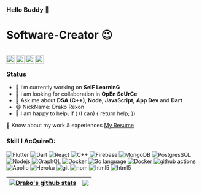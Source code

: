 ### Hello Buddy 👋
# Software-Creator 😉

<!-- ![]( https://visitor-badge.glitch.me/badge?page_id=fineanmol ) -->
<br>
<a href="https://www.linkedin.com/in/abhishek-kayal-drako/" target=blank>
  <img align="left" alt="Abhishek Kayal's LinkdeIN" width="22px" src="https://cdn.jsdelivr.net/npm/simple-icons@v3/icons/linkedin.svg" />
</a>
<a href="https://www.instagram.com/drako_rexon/" target=blank>
  <img align="left" alt="Abhishek Kayal's Instagram" width="22px" src="https://cdn.jsdelivr.net/npm/simple-icons@v3/icons/instagram.svg" />
</a>
<a href="https://t.me/Drako_Rexon">
  <img align="left" alt="Abhishek Kayal's Telegram" width="22px" src="https://cdn.jsdelivr.net/npm/simple-icons@v3/icons/telegram.svg" />
</a>
<a href="https://twitter.com/drako_rexon" target=blank>
  <img align="left" alt="Abhishek Kayal's Twitter" width="22px" src="https://cdn.jsdelivr.net/npm/simple-icons@v3/icons/twitter.svg" />
</a> 

<!-- **Drako-Rexon/Drako-Rexon** is a ✨ _special_ ✨ repository because its `README.md` (this file) appears on your GitHub profile. -->

<!-- Here are some ideas to get you started: -->
<!-- <br/>
<br/> -->

#
### Status
- 🔭 I’m currently working on **SelF LearninG**
- 👯 i am looking for collaboration in **OpEn SoUrCe**
- 💬 Ask me about **DSA (C++)**, **Node**, **JavaScript**, **App Dev** and **Dart**
- 😄 NickName: Drako Rexon
- 💬 I am happy to help; if ( (I can) { return help; })

📄 Know about my work & experiences [My Resume](https://docs.google.com/document/d/1ALS4ANqZhA_vQNbhkTPUaVqbrOnN0mSs266vuSPZsIU/edit?usp=sharing)


### Skill I AcQuireD:

<p>
  <img alt="Flutter" src="https://img.shields.io/badge/-Flutter-1a73e8?style=flat-square&logo=flutter&logoColor=white" />
  <img alt="Dart" src="https://img.shields.io/badge/-Dart-00d2b8?style=flat-square&logo=dart&logoColor=white" />
  <img alt="React" src="https://img.shields.io/badge/-React-45b8d8?style=flat-square&logo=react&logoColor=white" />
  <img alt="C++" src="https://img.shields.io/badge/-C++-blue?logo=cplusplus" />
  <img alt="Firebase" src="https://img.shields.io/badge/-Firebase-ffa611?style=flat-square&logo=firebase&logoColor=white" />
  <img alt="MongoDB" src="https://img.shields.io/badge/-MongoDB-13aa52?style=flat-square&logo=mongodb&logoColor=white" />
  <img alt="PostgresSQL" src="https://img.shields.io/badge/PostgreSQL-316192?logo=postgresql&logoColor=white" />
  <img alt="Nodejs" src="https://img.shields.io/badge/-Nodejs-43853d?style=flat-square&logo=Node.js&logoColor=white" />
  <img alt="GraphQL" src="https://img.shields.io/badge/GraphQL-E10098?logo=GraphQL&logoColor=white" />
  <img alt="Docker" src="https://img.shields.io/badge/-Docker-00b6ee?style=flat-square&logo=docker&logoColor=white" />
  <img alt="Go language" src="https://img.shields.io/badge/golang-00ADD8?&style=plastic&logo=go&logoColor=white" />
  <img alt="Docker" src="https://img.shields.io/badge/-Docker-46a2f1?style=flat-square&logo=docker&logoColor=white" />
  <img alt="github actions" src="https://img.shields.io/badge/-Github_Actions-2088FF?style=flat-square&logo=github-actions&logoColor=white" />
  <img alt="Apollo" src="https://img.shields.io/badge/-Apollo%20GraphQL-311C87?style=flat-square&logo=apollo-graphql&logoColor=white" />
  <img alt="Heroku" src="https://img.shields.io/badge/-Heroku-430098?style=flat-square&logo=heroku&logoColor=white" />
  <img alt="git" src="https://img.shields.io/badge/-Git-F05032?style=flat-square&logo=git&logoColor=white" />
  <img alt="npm" src="https://img.shields.io/badge/-NPM-CB3837?style=flat-square&logo=npm&logoColor=white" />
  <img alt="html5" src="https://img.shields.io/badge/-HTML5-E34F26?style=flat-square&logo=html5&logoColor=white" />
  <img alt="html5" src="https://img.shields.io/badge/-Arduino-169499?style=flat-square&logo=arduino&logoColor=white" />
</p>

<!-- <p align="center"> <img src="https://github-readme-stats.vercel.app/api?username=Drako-Rexon&show_icons=true&theme=gotham" alt="Drako-Rexon" />

![](https://raw.githubusercontent.com/Drako-Rexon/github-stats-transparent/output/generated/languages.svg) -->

| <a href="https://github.com/Drako-Rexon/github-readme-stats"><img align="center" src="https://github-readme-stats.vercel.app/api?username=Drako-Rexon&show_icons=true&include_all_commits=true&theme=buefy&hide_border=true" alt="Drako's github stats" /></a> | <a href="https://github.com/Drako-Rexon/github-readme-stats"><img align="center" src="https://github-readme-stats.vercel.app/api/top-langs/?username=Drako-Rexon&layout=compact&theme=buefy&hide_border=true" /></a> |
| -------------------------------------------------------------------------------------------------------------------------------------------------------------------------------------------------------------------------------------------------------------- | -------------------------------------------------------------------------------------------------------------------------------------------------------------------------------------------------------------------- |